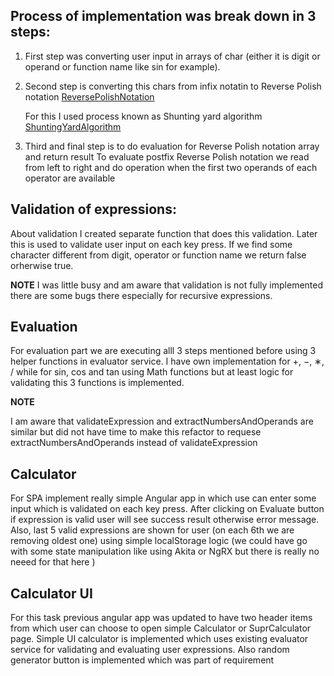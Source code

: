 ## Process of implementation was break down in 3 steps:

1. First step was converting user input in arrays of char (either it is digit or operand or function name like sin for example).

2. Second step is converting this chars from infix notatin to Reverse Polish notation
   [ReversePolishNotation](https://en.wikipedia.org/wiki/Reverse_Polish_notation)

   For this I used process known as Shunting yard algorithm [ShuntingYardAlgorithm](https://en.wikipedia.org/wiki/Shunting_yard_algorithm)

3. Third and final step is to do evaluation for Reverse Polish notation array and return result
   To evaluate postfix Reverse Polish notation we read from left to right and do operation when the first two operands of each operator are available

## Validation of expressions:

About validation I created separate function that does this validation. Later this is used to validate user input on each key press. If we find some
character different from digit, operator or function name we return false orherwise true.

**NOTE**
I was little busy and am aware that validation is not fully implemented there are some bugs there especially for recursive expressions.

## Evaluation

For evaluation part we are executing alll 3 steps mentioned before using 3 helper functions in evaluator service. I have own implementation for +, −, ∗, /
while for sin, cos and tan using Math functions but at least logic for validating this 3 functions is implemented.

**NOTE**

I am aware that validateExpression and extractNumbersAndOperands are similar but did not have time to make this refactor to requese extractNumbersAndOperands instead of validateExpression

## Calculator

For SPA implement really simple Angular app in which use can enter some input which is validated on each key press. After clicking on Evaluate button
if expression is valid user will see success result otherwise error message. Also, last 5 valid expressions are shown for user (on each 6th we are removing oldest one) using simple localStorage logic (we could have go with some state manipulation like using Akita or NgRX but there is really no neeed for that here )

## Calculator UI

For this task previous angular app was updated to have two header items from which user can choose to open simple Calculator or SuprCalculator page.
Simple UI calculator is implemented which uses existing evaluator service for validating and evaluating user expressions. Also random generator button is implemented which was part of requirement
